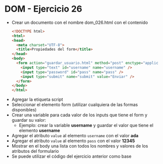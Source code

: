 # DOM - Ejercicio 26

* Crear un documento con el nombre dom_026.html con el contenido
  ```html
  <!DOCTYPE html>
  <html>
  <head>
    <meta charset="UTF-8">
    <title>Propiedades del form</title>
  </head>
  <body>
    <form action="guardar_usuario.html" method="post" enctype="application/x-www-form-urlencoded" name="login">
      <input type="text" id="username" name="username" />
      <input type="password" id="pass" name="pass" />
      <input type="submit" name="submit" value="Enviar" />
    </form>
  </body>
  </html>
  ```
* Agregar la etiqueta script
* Seleccionar el elemento form (utilizar cualquiera de las formas disponibles)
* Crear una variable para cada valor de los inputs que tiene el form y guardar su valor:
  * Ejemplo: crear la variable **username** y guardar el valor que tiene el elemento **username**
* Agregar el atributo `value` al elemento `username` con el valor **ada**
* Agregar el atributo `value` al elemento `pass` con el valor **12345**
* Mostrar en el body una lista con todos los nombres y valores de los atributos del formulario
* Se puede utilizar el código del ejercicio anterior como base